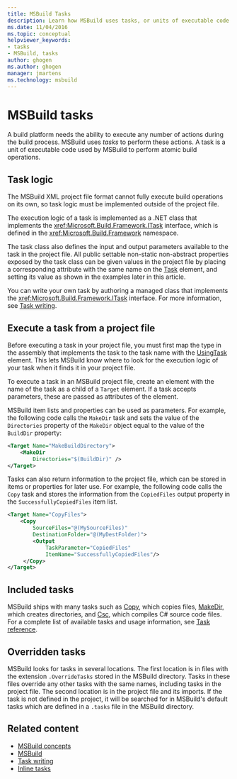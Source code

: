 ```yaml
---
title: MSBuild Tasks
description: Learn how MSBuild uses tasks, or units of executable code that perform atomic build operations, during the build process.
ms.date: 11/04/2016
ms.topic: conceptual
helpviewer_keywords:
- tasks
- MSBuild, tasks
author: ghogen
ms.author: ghogen
manager: jmartens
ms.technology: msbuild
---
```

# MSBuild tasks

A build platform needs the ability to execute any number of actions during the build process. MSBuild uses *tasks* to perform these actions. A task is a unit of executable code used by MSBuild to perform atomic build operations.

## Task logic

 The MSBuild XML project file format cannot fully execute build operations on its own, so task logic must be implemented outside of the project file.

 The execution logic of a task is implemented as a .NET class that implements the <xref:Microsoft.Build.Framework.ITask> interface, which is defined in the <xref:Microsoft.Build.Framework> namespace.

 The task class also defines the input and output parameters available to the task in the project file. All public settable non-static non-abstract properties exposed by the task class can be given values in the project file by placing a corresponding attribute with the same name on the [Task](../msbuild/task-element-msbuild.md) element, and setting its value as shown in the examples later in this article.

 You can write your own task by authoring a managed class that implements the <xref:Microsoft.Build.Framework.ITask> interface. For more information, see [Task writing](../msbuild/task-writing.md).

## Execute a task from a project file

 Before executing a task in your project file, you must first map the type in the assembly that implements the task to the task name with the [UsingTask](../msbuild/usingtask-element-msbuild.md) element. This lets MSBuild know where to look for the execution logic of your task when it finds it in your project file.

 To execute a task in an MSBuild project file, create an element with the name of the task as a child of a `Target` element. If a task accepts parameters, these are passed as attributes of the element.

 MSBuild item lists and properties can be used as parameters. For example, the following code calls the `MakeDir` task and sets the value of the `Directories` property of the `MakeDir` object equal to the value of the `BuildDir` property:

```xml
<Target Name="MakeBuildDirectory">
    <MakeDir
        Directories="$(BuildDir)" />
</Target>
```

 Tasks can also return information to the project file, which can be stored in items or properties for later use. For example, the following code calls the `Copy` task and stores the information from the `CopiedFiles` output property in the `SuccessfullyCopiedFiles` item list.

```xml
<Target Name="CopyFiles">
    <Copy
        SourceFiles="@(MySourceFiles)"
        DestinationFolder="@(MyDestFolder)">
        <Output
            TaskParameter="CopiedFiles"
            ItemName="SuccessfullyCopiedFiles"/>
     </Copy>
</Target>
```

## Included tasks

 MSBuild ships with many tasks such as [Copy](../msbuild/copy-task.md), which copies files, [MakeDir](../msbuild/makedir-task.md), which creates directories, and [Csc](../msbuild/csc-task.md), which compiles C# source code files. For a complete list of available tasks and usage information, see [Task reference](../msbuild/msbuild-task-reference.md).

## Overridden tasks

 MSBuild looks for tasks in several locations. The first location is in files with the extension `.OverrideTasks` stored in the MSBuild directory. Tasks in these files override any other tasks with the same names, including tasks in the project file. The second location is in the project file and its imports. If the task is not defined in the project, it will be searched for in MSBuild's default tasks which are defined in a `.tasks` file in the MSBuild directory.

## Related content

- [MSBuild concepts](../msbuild/msbuild-concepts.md)
- [MSBuild](../msbuild/msbuild.md)
- [Task writing](../msbuild/task-writing.md)
- [Inline tasks](../msbuild/msbuild-inline-tasks.md)
